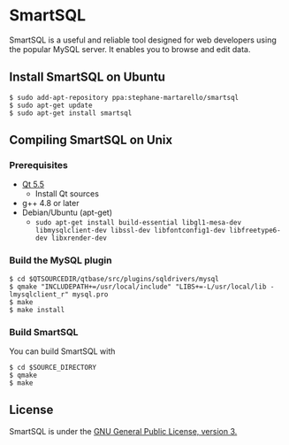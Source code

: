 # SmartSQL

SmartSQL is a useful and reliable tool designed for web developers using the popular MySQL server. It enables you to browse and edit data.

## Install SmartSQL on Ubuntu

```
$ sudo add-apt-repository ppa:stephane-martarello/smartsql
$ sudo apt-get update
$ sudo apt-get install smartsql
```

## Compiling SmartSQL on Unix
### Prerequisites

* [Qt 5.5](http://www.qt.io/download/)
  * Install Qt sources
* g++ 4.8 or later
* Debian/Ubuntu (apt-get)
  * `sudo apt-get install build-essential libgl1-mesa-dev libmysqlclient-dev libssl-dev libfontconfig1-dev libfreetype6-dev libxrender-dev`

### Build the MySQL plugin
```
$ cd $QTSOURCEDIR/qtbase/src/plugins/sqldrivers/mysql
$ qmake "INCLUDEPATH+=/usr/local/include" "LIBS+=-L/usr/local/lib -lmysqlclient_r" mysql.pro
$ make
$ make install
```

### Build SmartSQL

You can build SmartSQL with
```
$ cd $SOURCE_DIRECTORY
$ qmake
$ make
```

## License

SmartSQL is under the [GNU General Public License, version 3.](https://opensource.org/licenses/GPL-3.0)
